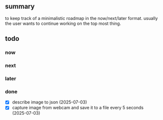 ## summary

to keep track of a minimalistic roadmap in the now/next/later format. usually the user wants to continue working on the top most thing.

## todo
### now



### next


### later


### done
- [x] describe image to json (2025-07-03)
- [x] capture image from webcam and save it to a file every 5 seconds (2025-07-03)